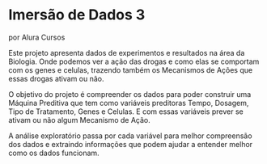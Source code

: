 # Imersão de Dados 3
por Alura Cursos

Este projeto apresenta dados de experimentos e resultados na área da Biologia. Onde podemos ver a ação das drogas e como elas se comportam com os genes e celulas, trazendo também os Mecanismos de Ações que essas drogas ativam ou não.

O objetivo do projeto é compreender os dados para poder construir uma Máquina Preditiva que tem como variáveis preditoras Tempo, Dosagem, Tipo de Tratamento, Genes e Celulas. E com essas variáveis prever se ativam ou não algum Mecanismo de Ação.

A análise exploratório passa por cada variável para melhor compreensão dos dados e extraindo informações que podem ajudar a entender melhor como os dados funcionam.
